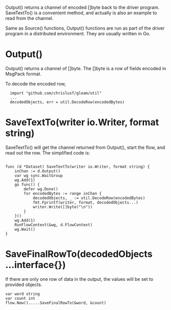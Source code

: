 Output() returns a channel of encoded []byte back to the driver program.
SaveTextTo() is a convenient method, and actually is also an example to read from the channel.

Same as Source() functions, Output() functions are run as part of the driver program in a distributed environment. They are usually written in Go.

# Output()
Output() returns a channel of []byte. The []byte is a row of fields encoded in MsgPack format.

To decode the encoded row,
```
  import "github.com/chrislusf/gleam/util"
  ...
  decodedObjects, err = util.DecodeRow(encodedBytes)
```

# SaveTextTo(writer io.Writer, format string)

SaveTextTo() will get the channel returned from Output(), start the flow, and read out the row. The simplified code is:
```

func (d *Dataset) SaveTextTo(writer io.Writer, format string) {
	inChan := d.Output()
	var wg sync.WaitGroup
	wg.Add(1)
	go func() {
		defer wg.Done()
		for encodedBytes := range inChan {
			decodedObjects, _ := util.DecodeRow(encodedBytes)
			fmt.Fprintf(writer, format, decodedObjects...)
			writer.Write([]byte("\n"))
		}
	}()
	wg.Add(1)
	RunFlowContext(&wg, d.FlowContext)
	wg.Wait()
}
```

# SaveFinalRowTo(decodedObjects ...interface{})
If there are only one row of data in the output, the values will be set to provided objects.
```
var word string
var count int
flow.New().....SaveFinalRowTo(&word, &count)
```